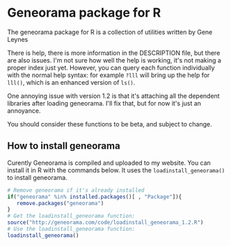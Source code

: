 Geneorama package for R
==============================

The geneorama package for R is a collection of utilities written by Gene Leynes

There is help, there is more information in the DESCRIPTION file, but there are also issues.  I'm not sure how well the help is working, it's not making a proper index just yet.  However, you can query each function individually with the normal help syntax: for example `?lll` will bring up the help for `lll()`, which is an enhanced version of `ls()`.  

One annoying issue with version 1.2 is that it's attaching all the dependent libraries after loading geneorama.  I'll fix that, but for now it's just an annoyance.

You should consider these functions to be beta, and subject to change. 

How to install geneorama
---------------------------------

Curently Geneorama is compiled and uploaded to my website.  You can install it in R with the commands below.  It uses the `loadinstall_geneorama()` to install geneorama.


``` R
# Remove geneorama if it's already installed
if("geneorama" %in% installed.packages()[ , "Package"]){
   remove.packages("geneorama")
}
# Get the loadinstall_geneorama function:
source("http://geneorama.com/code/loadinstall_geneorama_1.2.R") 
# Use the loadinstall_geneorama function:
loadinstall_geneorama()
```


